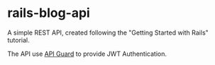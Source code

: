 # rails-blog-api

A simple REST API, created following the "Getting Started with Rails" tutorial.

The API use [API Guard](https://github.com/Gokul595/api_guard) to provide JWT Authentication.